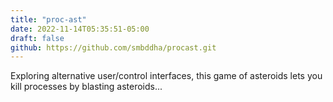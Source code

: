 ```yaml
---
title: "proc-ast"
date: 2022-11-14T05:35:51-05:00
draft: false 
github: https://github.com/smbddha/procast.git
---
```


Exploring alternative user/control interfaces, this game of asteroids lets you kill processes by blasting asteroids...
